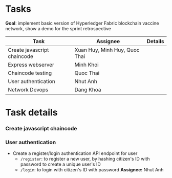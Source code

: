 # Tasks
__Goal__: implement basic version of Hyperledger Fabric blockchain vaccine network, show a demo for the sprint retrospective

| Task          | Assignee | Details |
| ------------- | -------- | ------- |
| Create javascript chaincode | Xuan Huy, Minh Huy, Quoc Thai |
| Express webserver | Minh Khoi |
| Chaincode testing | Quoc Thai |
| User authentication | Nhut Anh |
| Network Devops | Dang Khoa | 

# Task details

### Create javascript chaincode

### User authentication
* Create a register/login authentication API endpoint for user
  * ```/register```: to register a new user, by hashing citizen's ID with password to create a unique user's ID
  * ```/login```: to login with citizen's ID with password
__Assignee:__ Nhut Anh
